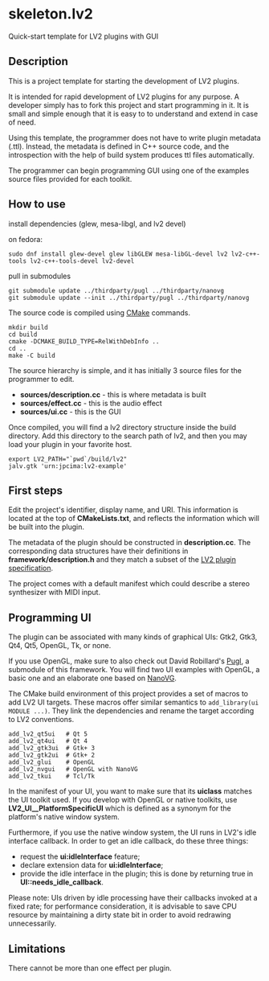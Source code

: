 # skeleton.lv2

Quick-start template for LV2 plugins with GUI

## Description

This is a project template for starting the development of LV2 plugins.

It is intended for rapid development of LV2 plugins for any purpose.
A developer simply has to fork this project and start programming in it.
It is small and simple enough that it is easy to to understand and extend in case of need.

Using this template, the programmer does not have to write plugin metadata (.ttl).
Instead, the metadata is defined in C++ source code, and the introspection with the
help of build system produces ttl files automatically.

The programmer can begin programming GUI using one of the examples source files
provided for each toolkit.

## How to use

install dependencies (glew, mesa-libgl, and lv2 devel)

on fedora:

```
sudo dnf install glew-devel glew libGLEW mesa-libGL-devel lv2 lv2-c++-tools lv2-c++-tools-devel lv2-devel
```

pull in submodules

```
git submodule update ../thirdparty/pugl ../thirdparty/nanovg
git submodule update --init ../thirdparty/pugl ../thirdparty/nanovg
```

The source code is compiled using [CMake](https://cmake.org) commands.

    mkdir build
    cd build
    cmake -DCMAKE_BUILD_TYPE=RelWithDebInfo ..
    cd ..
    make -C build

The source hierarchy is simple, and it has initially 3 source files for the programmer to edit.

- **sources/description.cc** - this is where metadata is built
- **sources/effect.cc** - this is the audio effect
- **sources/ui.cc** - this is the GUI

Once compiled, you will find a lv2 directory structure inside the build directory.
Add this directory to the search path of lv2, and then you may load your plugin in your favorite host.

    export LV2_PATH="`pwd`/build/lv2"
    jalv.gtk 'urn:jpcima:lv2-example'

## First steps

Edit the project's identifier, display name, and URI. This information is located at the top of **CMakeLists.txt**, and reflects the information which will be built into the plugin.

The metadata of the plugin should be constructed in **description.cc**. The corresponding data structures have their definitions in **framework/description.h** and they match a subset of the [LV2 plugin specification](http://lv2plug.in/ns/lv2core/lv2core.html).

The project comes with a default manifest which could describe a stereo synthesizer with MIDI input.

## Programming UI

The plugin can be associated with many kinds of graphical UIs: Gtk2, Gtk3, Qt4, Qt5, OpenGL, Tk, or none.

If you use OpenGL, make sure to also check out David Robillard's [Pugl](https://drobilla.net/software/pugl), a submodule of this framework.
You will find two UI examples with OpenGL, a basic one and an elaborate one based on [NanoVG](https://github.com/memononen/nanovg).

The CMake build environment of this project provides a set of macros to add LV2 UI targets.
These macros offer similar semantics to `add_library(ui MODULE ...)`.
They link the dependencies and rename the target according to LV2 conventions.

    add_lv2_qt5ui   # Qt 5
    add_lv2_qt4ui   # Qt 4
    add_lv2_gtk3ui  # Gtk+ 3
    add_lv2_gtk2ui  # Gtk+ 2
    add_lv2_glui    # OpenGL
    add_lv2_nvgui   # OpenGL with NanoVG
    add_lv2_tkui    # Tcl/Tk

In the manifest of your UI, you want to make sure that its **uiclass** matches the UI toolkit used.
If you develop with OpenGL or native toolkits, use **LV2_UI\_\_PlatformSpecificUI** which is defined as a synonym for the platform's native window system.

Furthermore, if you use the native window system, the UI runs in LV2's idle interface callback.
In order to get an idle callback, do these three things:

- request the **ui:idleInterface** feature;
- declare extension data for **ui:idleInterface**;
- provide the idle interface in the plugin; this is done by returning true in **UI::needs_idle_callback**.

Please note: UIs driven by idle processing have their callbacks invoked at a fixed rate; for performance consideration, it is advisable to save CPU resource by maintaining a dirty state bit in order to avoid redrawing unnecessarily.

## Limitations

There cannot be more than one effect per plugin.
